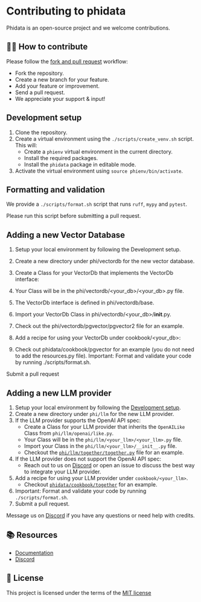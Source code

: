 # Contributing to phidata

Phidata is an open-source project and we welcome contributions.

## 👩‍💻 How to contribute

Please follow the [fork and pull request](https://docs.github.com/en/get-started/quickstart/contributing-to-projects) workflow:

- Fork the repository.
- Create a new branch for your feature.
- Add your feature or improvement.
- Send a pull request.
- We appreciate your support & input!

## Development setup

1. Clone the repository.
2. Create a virtual environment using the `./scripts/create_venv.sh` script. This will:
    - Create a `phienv` virtual environment in the current directory.
    - Install the required packages.
    - Install the `phidata` package in editable mode.
3. Activate the virtual environment using `source phienv/bin/activate`.

## Formatting and validation

We provide a `./scripts/format.sh` script that runs `ruff`, `mypy` and `pytest`.

Please run this script before submitting a pull request.

## Adding a new Vector Database

1. Setup your local environment by following the Development setup.

2. Create a new directory under phi/vectordb for the new vector database.

3. Create a Class for your VectorDb that implements the VectorDb interface:

4. Your Class will be in the phi/vectordb/<your_db>/<your_db>.py file.
5. The VectorDb interface is defined in phi/vectordb/base.
6. Import your VectorDb Class in phi/vectordb/<your_db>/__init__.py.
7. Check out the phi/vectordb/pgvector/pgvector2 file for an example.
8. Add a recipe for using your VectorDb under cookbook/<your_db>:

9. Check out phidata/cookbook/pgvector for an example (you do not need to add the resources.py file).
Important: Format and validate your code by running ./scripts/format.sh.

Submit a pull request

## Adding a new LLM provider

1. Setup your local environment by following the [Development setup](#development-setup).
2. Create a new directory under `phi/llm` for the new LLM provider.
3. If the LLM provider supports the OpenAI API spec:
   - Create a Class for your LLM provider that inherits the `OpenAILike` Class from `phi/llm/openai/like.py`.
   - Your Class will be in the `phi/llm/<your_llm>/<your_llm>.py` file.
   - Import your Class in the `phi/llm/<your_llm>/__init__.py` file.
   - Checkout the [`phi/llm/together/together.py`](https://github.com/phidatahq/phidata/blob/main/phi/llm/together/together.py) file for an example.
4. If the LLM provider does not support the OpenAI API spec:
   - Reach out to us on [Discord](https://discord.gg/4MtYHHrgA8) or open an issue to discuss the best way to integrate your LLM provider.
5. Add a recipe for using your LLM provider under `cookbook/<your_llm>`.
   - Checkout [`phidata/cookbook/together`](https://github.com/phidatahq/phidata/tree/main/cookbook/together) for an example.
6. Important: Format and validate your code by running `./scripts/format.sh`.
7. Submit a pull request.

Message us on [Discord](https://discord.gg/4MtYHHrgA8) if you have any questions or need help with credits.

## 📚 Resources

- <a href="https://docs.phidata.com/introduction" target="_blank" rel="noopener noreferrer">Documentation</a>
- <a href="https://discord.gg/4MtYHHrgA8" target="_blank" rel="noopener noreferrer">Discord</a>

## 📝 License

This project is licensed under the terms of the [MIT license](/LICENSE)

